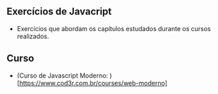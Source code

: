 ## Exercícios de Javacript ##

 - Exercícios que abordam os capítulos estudados durante os cursos realizados.
## Curso ##

- (Curso de Javascript Moderno: )[https://www.cod3r.com.br/courses/web-moderno]
